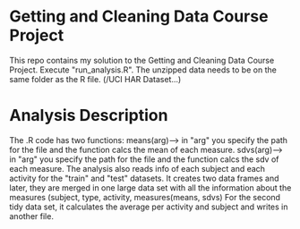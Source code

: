 # Getting and Cleaning Data Course Project
This repo contains my solution to the Getting and Cleaning Data Course Project.
Execute "run_analysis.R". The unzipped data needs to be on the same folder as the R file. (/UCI HAR Dataset...)

# Analysis Description
The .R code has two functions:
means(arg)--> in "arg" you specify the path for the file and the function calcs the mean of each measure.
sdvs(arg)--> in "arg" you specify the path for the file and the function calcs the sdv of each measure.
The analysis also reads info of each subject and each activity for the "train" and "test" datasets.
It creates two data frames and later, they are merged in one large data set with all the information about the measures (subject, type, activity, measures(means, sdvs)
For the second tidy data set, it calculates the average per activity and subject and writes in another file.
